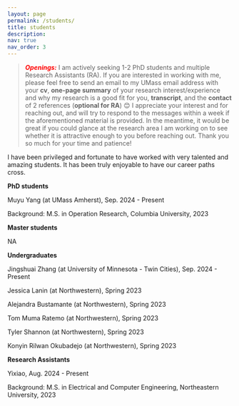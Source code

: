 ```yaml
---
layout: page
permalink: /students/
title: students
description: 
nav: true
nav_order: 3
---
```




> **_<span style='color: red;'>Openings:</span>_** I am actively seeking 1-2 PhD students and multiple Research Assistants (RA). If you are interested in working with me, please feel free to send an email to my UMass email address with your **cv**, **one-page summary** of your research interest/experience and why my research is a good fit for you, **transcript**, and the **contact** of 2 references (**optional for RA**) :blush: I appreciate your interest and for reaching out, and will try to respond to the messages within a week if the aforementioned material is provided. In the meantime, it would be great if you could glance at the research area I am working on to see whether it is attractive enough to you before reaching out. Thank you so much for your time and patience!

I have been privileged and fortunate to have worked with very talented and amazing students. It has been truly enjoyable to have our career paths cross.

**PhD students**

Muyu Yang (at UMass Amherst), Sep. 2024 - Present

Background: M.S. in Operation Research, Columbia University, 2023


**Master students** 

NA

**Undergraduates** 

Jingshuai Zhang (at University of Minnesota - Twin Cities), Sep. 2024 - Present 

Jessica Lanin (at Northwestern), Spring 2023

Alejandra Bustamante (at Northwestern), Spring 2023

Tom Muma Ratemo (at Northwestern), Spring 2023

Tyler Shannon (at Northwestern), Spring 2023

Konyin Rilwan Okubadejo (at Northwestern), Spring 2023


**Research Assistants** 

Yixiao, Aug. 2024 - Present 

Background: M.S. in Electrical and Computer Engineering, Northeastern University, 2023

